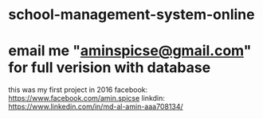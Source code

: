 # school-management-system-online

#  email me "aminspicse@gmail.com" for full verision with database

this was my first project in 2016
facebook: https://www.facebook.com/amin.spicse
linkdin: https://www.linkedin.com/in/md-al-amin-aaa708134/
